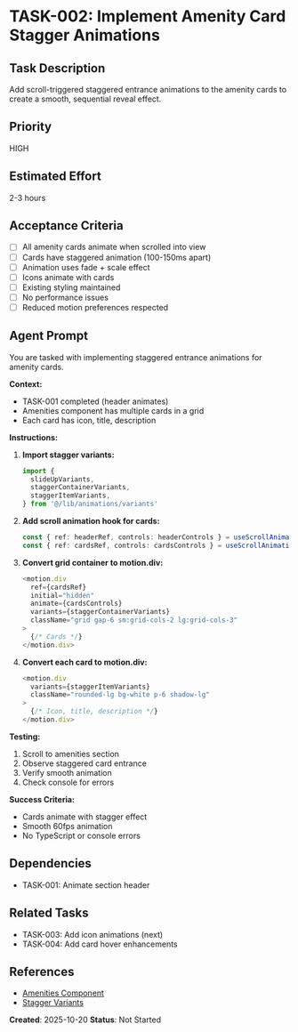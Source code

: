 # TASK-002: Implement Amenity Card Stagger Animations

## Task Description

Add scroll-triggered staggered entrance animations to the amenity cards to create a smooth, sequential reveal effect.

## Priority

HIGH

## Estimated Effort

2-3 hours

## Acceptance Criteria

- [ ] All amenity cards animate when scrolled into view
- [ ] Cards have staggered animation (100-150ms apart)
- [ ] Animation uses fade + scale effect
- [ ] Icons animate with cards
- [ ] Existing styling maintained
- [ ] No performance issues
- [ ] Reduced motion preferences respected

## Agent Prompt

You are tasked with implementing staggered entrance animations for amenity cards.

**Context:**

- TASK-001 completed (header animates)
- Amenities component has multiple cards in a grid
- Each card has icon, title, description

**Instructions:**

1. **Import stagger variants:**

   ```typescript
   import {
     slideUpVariants,
     staggerContainerVariants,
     staggerItemVariants,
   } from '@/lib/animations/variants'
   ```

2. **Add scroll animation hook for cards:**

   ```typescript
   const { ref: headerRef, controls: headerControls } = useScrollAnimation()
   const { ref: cardsRef, controls: cardsControls } = useScrollAnimation()
   ```

3. **Convert grid container to motion.div:**

   ```typescript
   <motion.div
     ref={cardsRef}
     initial="hidden"
     animate={cardsControls}
     variants={staggerContainerVariants}
     className="grid gap-6 sm:grid-cols-2 lg:grid-cols-3"
   >
     {/* Cards */}
   </motion.div>
   ```

4. **Convert each card to motion.div:**
   ```typescript
   <motion.div
     variants={staggerItemVariants}
     className="rounded-lg bg-white p-6 shadow-lg"
   >
     {/* Icon, title, description */}
   </motion.div>
   ```

**Testing:**

1. Scroll to amenities section
2. Observe staggered card entrance
3. Verify smooth animation
4. Check console for errors

**Success Criteria:**

- Cards animate with stagger effect
- Smooth 60fps animation
- No TypeScript or console errors

## Dependencies

- TASK-001: Animate section header

## Related Tasks

- TASK-003: Add icon animations (next)
- TASK-004: Add card hover enhancements

## References

- [Amenities Component](../../../../components/Amenities.tsx)
- [Stagger Variants](../../../../lib/animations/variants.ts)

**Created**: 2025-10-20
**Status**: Not Started
